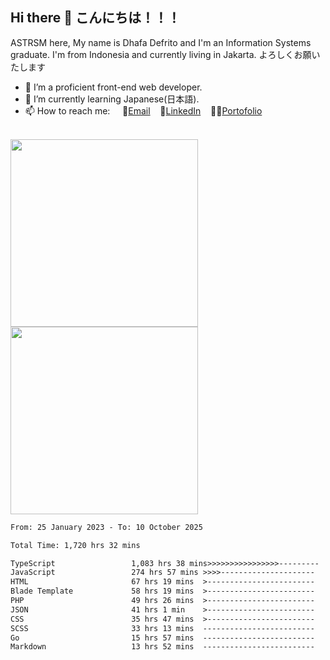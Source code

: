 ## Hi there 👋 こんにちは！！！
ASTRSM here, My name is Dhafa Defrito and I'm an Information Systems graduate. I'm from Indonesia and currently living in Jakarta. よろしくお願いたします

- 🔭 I’m a proficient front-end web developer.
- 🌱 I’m currently learning Japanese(日本語).
- 📫 How to reach me: &nbsp;&nbsp;&nbsp;&nbsp;📧[Email](ddefrito@gmail.com)&nbsp;&nbsp;&nbsp;&nbsp;💼[LinkedIn](https://www.linkedin.com/in/dhafad)&nbsp;&nbsp;&nbsp;&nbsp;👨‍🎨[Portofolio](https://ddefrito.vercel.app/)

<br>

<div align="left">
  <img src="https://media1.tenor.com/m/F96DSPtSiSgAAAAd/isekaijoucho-kamitsubaki.gif" height="300" />
	<a href="https://last.fm/user/nerumaeni"><img src="https://lastfm-recently-played.vercel.app/api?user=nerumaeni&count=5" height="300" /></a>
</div=

<!--START_SECTION:waka-->

```txt
From: 25 January 2023 - To: 10 October 2025

Total Time: 1,720 hrs 32 mins

TypeScript                 1,083 hrs 38 mins>>>>>>>>>>>>>>>>---------   62.98 %
JavaScript                 274 hrs 57 mins >>>>---------------------   15.98 %
HTML                       67 hrs 19 mins  >------------------------   03.91 %
Blade Template             58 hrs 19 mins  >------------------------   03.39 %
PHP                        49 hrs 26 mins  >------------------------   02.87 %
JSON                       41 hrs 1 min    >------------------------   02.38 %
CSS                        35 hrs 47 mins  >------------------------   02.08 %
SCSS                       33 hrs 13 mins  -------------------------   01.93 %
Go                         15 hrs 57 mins  -------------------------   00.93 %
Markdown                   13 hrs 52 mins  -------------------------   00.81 %
```

<!--END_SECTION:waka-->
